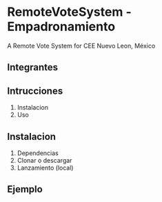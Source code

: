# RemoteVoteSystem - Empadronamiento

A Remote Vote System for CEE Nuevo Leon, México

## Integrantes



## Intrucciones
1. Instalacion
2. Uso

## Instalacion
1. Dependencias
2. Clonar o descargar
3. Lanzamiento (local)


## Ejemplo

